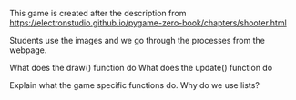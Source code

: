 This game is created after the description from https://electronstudio.github.io/pygame-zero-book/chapters/shooter.html

Students use the images and we go through the processes from the webpage.

What does the draw() function do
What does the update() function do

Explain what the game specific functions do.
Why do we use lists?

